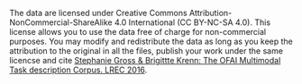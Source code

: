 The data are licensed under Creative Commons Attribution-NonCommercial-ShareAlike 4.0 International (CC BY-NC-SA 4.0). 
This license allows you to use the data free of charge for non-commercial purposes. 
You may modify and redistribute the data as long as you keep the attribution to the original in all the files, 
publish your work under the same licencse and cite [Stephanie Gross & Brigittte Krenn: The OFAI Multimodal Task description Corpus. LREC 2016](http://www.lrec-conf.org/proceedings/lrec2016/pdf/343_Paper.pdf).

